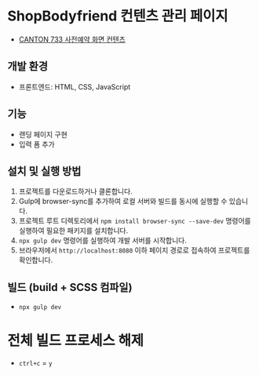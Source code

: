 # ShopBodyfriend 컨텐츠 관리 페이지

-   [CANTON 733 사전예약 화면 컨텐츠](https://github.com/renda9602/reserve-preorder/)

## 개발 환경

-   프론트엔드: HTML, CSS, JavaScript

## 기능

-   랜딩 페이지 구현
-   입력 폼 추가

## 설치 및 실행 방법

1. 프로젝트를 다운로드하거나 클론합니다.
2. Gulp에 browser-sync를 추가하여 로컬 서버와 빌드를 동시에 실행할 수 있습니다.
3. 프로젝트 루트 디렉토리에서 `npm install browser-sync --save-dev` 명령어를 실행하여 필요한 패키지를 설치합니다.
4. `npx gulp dev` 명령어를 실행하여 개발 서버를 시작합니다.
5. 브라우저에서 `http://localhost:8080` 이하 페이지 경로로 접속하여 프로젝트를 확인합니다.

## 빌드 (build + SCSS 컴파일)

-   `npx gulp dev`

# 전체 빌드 프로세스 해제

-   `ctrl+c` = `y`
